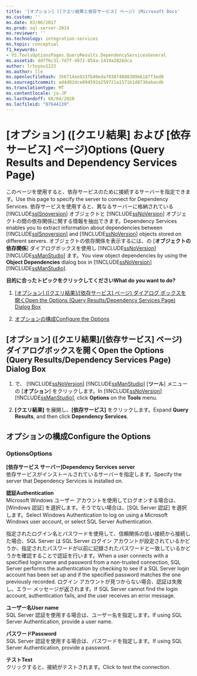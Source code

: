 ```yaml
---
title: '[オプション] ([クエリ結果と依存サービス] ページ) |Microsoft Docs'
ms.custom: ''
ms.date: 03/06/2017
ms.prod: sql-server-2014
ms.reviewer: ''
ms.technology: integration-services
ms.topic: conceptual
f1_keywords:
- VS.ToolsOptionsPages.QueryResults.DependencyServicesGeneral
ms.assetid: dd7f6c31-7d7f-4972-854a-1419a2826dca
author: lrtoyou1223
ms.author: lle
ms.openlocfilehash: 356714ee933fb40eda7038f4088309b6187f3ed8
ms.sourcegitcommit: ad4d92dce894592a259721a1571b1d8736abacdb
ms.translationtype: MT
ms.contentlocale: ja-JP
ms.lasthandoff: 08/04/2020
ms.locfileid: "87644139"
---
```

# <a name="options-query-results-and-dependency-services-page"></a><span data-ttu-id="8fa15-102">[オプション] ([クエリ結果] および [依存サービス] ページ)</span><span class="sxs-lookup"><span data-stu-id="8fa15-102">Options (Query Results and Dependency Services Page)</span></span>
  <span data-ttu-id="8fa15-103">このページを使用すると、依存サービスのために接続するサーバーを指定できます。</span><span class="sxs-lookup"><span data-stu-id="8fa15-103">Use this page to specify the server to connect for Dependency Services.</span></span> <span data-ttu-id="8fa15-104">依存サービスを使用すると、異なるサーバーに格納されている [!INCLUDE[ssISnoversion](../includes/ssisnoversion-md.md)] オブジェクトと [!INCLUDE[ssNoVersion](../includes/ssnoversion-md.md)] オブジェクトの間の依存関係に関する情報を抽出できます。</span><span class="sxs-lookup"><span data-stu-id="8fa15-104">Dependency Services enables you to extract information about dependencies between [!INCLUDE[ssISnoversion](../includes/ssisnoversion-md.md)] and [!INCLUDE[ssNoVersion](../includes/ssnoversion-md.md)] objects stored on different servers.</span></span> <span data-ttu-id="8fa15-105">オブジェクトの依存関係を表示するには、の [**オブジェクトの依存関係**] ダイアログボックスを使用し [!INCLUDE[ssNoVersion](../includes/ssnoversion-md.md)] [!INCLUDE[ssManStudio](../includes/ssmanstudio-md.md)] ます。</span><span class="sxs-lookup"><span data-stu-id="8fa15-105">You view object dependencies by using the **Object Dependencies** dialog box in [!INCLUDE[ssNoVersion](../includes/ssnoversion-md.md)][!INCLUDE[ssManStudio](../includes/ssmanstudio-md.md)].</span></span>  
  
 <span data-ttu-id="8fa15-106">**目的に合ったトピックをクリックしてください**</span><span class="sxs-lookup"><span data-stu-id="8fa15-106">**What do you want to do?**</span></span>  
  
1.  <span data-ttu-id="8fa15-107">[[オプション] ([クエリ結果]/[依存サービス] ページ) ダイアログ ボックスを開く](#open_dialog)</span><span class="sxs-lookup"><span data-stu-id="8fa15-107">[Open the Options (Query Results/Dependency Services Page) Dialog Box](#open_dialog)</span></span>  
  
2.  [<span data-ttu-id="8fa15-108">オプションの構成</span><span class="sxs-lookup"><span data-stu-id="8fa15-108">Configure the Options</span></span>](#options)  
  
##  <a name="open-the-options-query-resultsdependency-services-page-dialog-box"></a><a name="open_dialog"></a><span data-ttu-id="8fa15-109">[オプション] ([クエリ結果]/[依存サービス] ページ) ダイアログボックスを開く</span><span class="sxs-lookup"><span data-stu-id="8fa15-109">Open the Options (Query Results/Dependency Services Page) Dialog Box</span></span>  
  
1.  <span data-ttu-id="8fa15-110">で、 [!INCLUDE[ssNoVersion](../includes/ssnoversion-md.md)] [!INCLUDE[ssManStudio](../includes/ssmanstudio-md.md)] [**ツール**] メニューの [**オプション**] をクリックします。</span><span class="sxs-lookup"><span data-stu-id="8fa15-110">In [!INCLUDE[ssNoVersion](../includes/ssnoversion-md.md)][!INCLUDE[ssManStudio](../includes/ssmanstudio-md.md)], click **Options** on the **Tools** menu.</span></span>  
  
2.  <span data-ttu-id="8fa15-111">**[クエリ結果]** を展開し、**[依存サービス]** をクリックします。</span><span class="sxs-lookup"><span data-stu-id="8fa15-111">Expand **Query Results**, and then click **Dependency Services**.</span></span>  
  
##  <a name="configure-the-options"></a><a name="options"></a> <span data-ttu-id="8fa15-112">オプションの構成</span><span class="sxs-lookup"><span data-stu-id="8fa15-112">Configure the Options</span></span>  
  
### <a name="options"></a><span data-ttu-id="8fa15-113">Options</span><span class="sxs-lookup"><span data-stu-id="8fa15-113">Options</span></span>  
 <span data-ttu-id="8fa15-114">**[依存サービス サーバー]**</span><span class="sxs-lookup"><span data-stu-id="8fa15-114">**Dependency Services server**</span></span>  
 <span data-ttu-id="8fa15-115">依存サービスがインストールされているサーバーを指定します。</span><span class="sxs-lookup"><span data-stu-id="8fa15-115">Specify the server that Dependency Services is installed on.</span></span>  
  
 <span data-ttu-id="8fa15-116">**認証**</span><span class="sxs-lookup"><span data-stu-id="8fa15-116">**Authentication**</span></span>  
 <span data-ttu-id="8fa15-117">Microsoft Windows ユーザー アカウントを使用してログオンする場合は、[Windows 認証] を選択します。そうでない場合は、[SQL Server 認証] を選択します。</span><span class="sxs-lookup"><span data-stu-id="8fa15-117">Select Windows Authentication to log on using a Microsoft Windows user account, or select SQL Server Authentication.</span></span>  
  
 <span data-ttu-id="8fa15-118">指定されたログイン名とパスワードを使用して、信頼関係の低い接続から接続した場合、SQL Server は SQL Server ログイン アカウントが設定されているかどうか、指定されたパスワードが以前に記録されたパスワードと一致しているかどうかを確認することで認証を行います。</span><span class="sxs-lookup"><span data-stu-id="8fa15-118">When a user connects with a specified login name and password from a non-trusted connection, SQL Server performs the authentication by checking to see if a SQL Server login account has been set up and if the specified password matches the one previously recorded.</span></span> <span data-ttu-id="8fa15-119">ログイン アカウントが見つからない場合、認証は失敗し、エラー メッセージが返されます。</span><span class="sxs-lookup"><span data-stu-id="8fa15-119">If SQL Server cannot find the login account, authentication fails, and the user receives an error message.</span></span>  
  
 <span data-ttu-id="8fa15-120">**ユーザー名**</span><span class="sxs-lookup"><span data-stu-id="8fa15-120">**User name**</span></span>  
 <span data-ttu-id="8fa15-121">SQL Server 認証を使用する場合は、ユーザー名を指定します。</span><span class="sxs-lookup"><span data-stu-id="8fa15-121">If using SQL Server Authentication, provide a user name.</span></span>  
  
 <span data-ttu-id="8fa15-122">**パスワード**</span><span class="sxs-lookup"><span data-stu-id="8fa15-122">**Password**</span></span>  
 <span data-ttu-id="8fa15-123">SQL Server 認証を使用する場合は、パスワードを指定します。</span><span class="sxs-lookup"><span data-stu-id="8fa15-123">If using SQL Server Authentication, provide a password.</span></span>  
  
 <span data-ttu-id="8fa15-124">**テスト**</span><span class="sxs-lookup"><span data-stu-id="8fa15-124">**Test**</span></span>  
 <span data-ttu-id="8fa15-125">クリックすると、接続がテストされます。</span><span class="sxs-lookup"><span data-stu-id="8fa15-125">Click to test the connection.</span></span>
